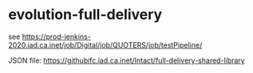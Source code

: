 # evolution-full-delivery

see https://prod-jenkins-2020.iad.ca.inet/job/Digital/job/QUOTERS/job/testPipeline/

JSON file: https://githubifc.iad.ca.inet/Intact/full-delivery-shared-library

